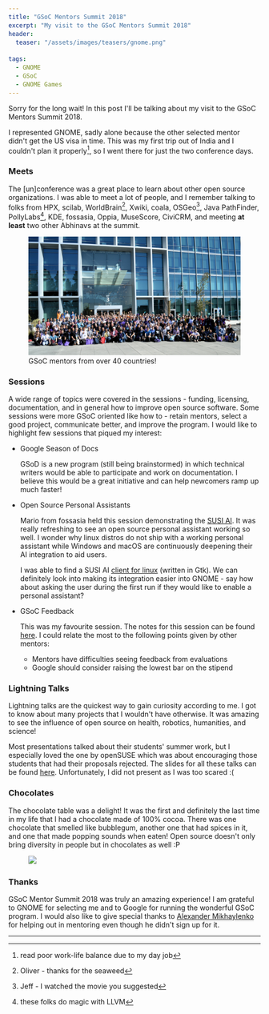 ```yaml
---
title: "GSoC Mentors Summit 2018"
excerpt: "My visit to the GSoC Mentors Summit 2018"
header:
  teaser: "/assets/images/teasers/gnome.png"

tags:
  - GNOME
  - GSoC
  - GNOME Games
---
```


Sorry for the long wait! In this post I'll be talking about my visit to the GSoC Mentors Summit 2018.

I represented GNOME, sadly alone because the other selected mentor didn't get the US visa in time. This was my first trip out of India and I couldn't plan it properly[^1], so I went there for just the two conference days.

### Meets

The [un]conference was a great place to learn about other open source organizations. I was able to meet a lot of people, and I remember talking to folks from HPX, scilab, WorldBrain[^2], Xwiki, coala, OSGeo[^3], Java PathFinder, PollyLabs[^4], KDE, fossasia, Oppia, MuseScore, CiviCRM, and meeting **at least** two other Abhinavs at the summit.

<figure>
    <a href="/assets/images/gsoc/mentor-summit-2018-group.jpg"><img src="/assets/images/gsoc/mentor-summit-2018-group.jpg"></a>
    <figcaption>GSoC mentors from over 40 countries!</figcaption>
</figure>

### Sessions

A wide range of topics were covered in the sessions - funding, licensing, documentation, and in general how to improve open source software. Some sessions were more GSoC oriented like how to - retain mentors, select a good project, communicate better, and improve the program. I would like to highlight few sessions that piqued my interest:

* Google Season of Docs

  GSoD is a new program (still being brainstormed) in which technical writers would be able to participate and work on documentation. I believe this would be a great initiative and can help newcomers ramp up much faster!

* Open Source Personal Assistants

  Mario from fossasia held this session demonstrating the [SUSI AI](https://chat.susi.ai). It was really refreshing to see an open source personal assistant working so well. I wonder why linux distros do not ship with a working personal assistant while Windows and macOS are continuously deepening their AI integration to aid users.

  I was able to find a SUSI AI [client for linux](https://www.youtube.com/watch?v=mYyHX4Yog3w) (written in Gtk). We can definitely look into making its integration easier into GNOME - say how about asking the user during the first run if they would like to enable a personal assistant?

* GSoC Feedback

  This was my favourite session. The notes for this session can be found [here](https://docs.google.com/document/d/1aFJSzRUhTOCkV_Y44C044HzJ5PyHSilqfPNgKeYJsS4).
  I could relate the most to the following points given by other mentors: 
    * Mentors have difficulties seeing feedback from evaluations
    * Google should consider raising the lowest bar on the stipend

### Lightning Talks

Lightning talks are the quickest way to gain curiosity according to me. I got to know about many projects that I wouldn't have otherwise. It was amazing to see the influence of open source on health, robotics, humanities, and science!

Most presentations talked about their students' summer work, but I especially loved the one by openSUSE which was about encouraging those students that had their proposals rejected. The slides for all these talks can be found [here](https://drive.google.com/drive/folders/1KiwUfAJQnO6d0QGPCD2bEXqkLiczquhb). Unfortunately, I did not present as I was too scared :(

### Chocolates

The chocolate table was a delight! It was the first and definitely the last time in my life that I had a chocolate made of 100% cocoa. There was one chocolate that smelled like bubblegum, another one that had spices in it, and one that made popping sounds when eaten! Open source doesn't only bring diversity in people but in chocolates as well :P

<figure>
    <a href="/assets/images/gsoc/mentor-summit-2018-chocolates.jpg"><img src="/assets/images/gsoc/mentor-summit-2018-chocolates.jpg"></a>
</figure>

### Thanks

GSoC Mentor Summit 2018 was truly an amazing experience! I am grateful to GNOME for selecting me and to Google for running the wonderful GSoC program.
I would also like to give special thanks to [Alexander Mikhaylenko](https://gitlab.gnome.org/exalm) for helping out in mentoring even though he didn't sign up for it.

---
[^1]: read poor work-life balance due to my day job
[^2]: Oliver - thanks for the seaweed
[^3]: Jeff - I watched the movie you suggested
[^4]: these folks do magic with LLVM
